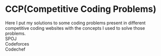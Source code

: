 # CCP(Competitive Coding Problems)
Here I put my solutions to some coding problems present in different competitive coding websites with the concepts I used to solve those problems.
<br/>SPOJ
<br/>Codeforces
<br/>Codechef
